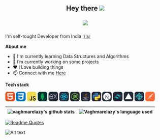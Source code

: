 <h2 align="center">
  Hey there
  <img src="https://media.giphy.com/media/hvRJCLFzcasrR4ia7z/giphy.gif" width="25px"/></br>
  
  ![](https://komarev.com/ghpvc/?username=vaghmarelazy&color=blueviolet)

</h2>

I'm self-tought Developer from India 🇮🇳

**About me**

- 🌱 I'm currently learning Data Structures and Algorithms <br/>
- 🔭 I’m currently working on some projects <br/>
- ❤️ I Love building things <br/>
- 📫 Connect with me <a href="https://www.instagram.com/lazy_developer/" target="_blank">Here</a>

**Tech stack**</br>

<code><img height='30' src="./assets/html.svg" alt="HTML"></code>
<code><img height='30' src="./assets/css.svg" alt="CSS"></code>
<code><img height='30' src="./assets/js.svg" alt="JavaScript"></code>
<code><img height='30' src="./assets/mongoDB.svg" alt="MongoDB"></code>
<code><img height='30' src="./assets/express.svg" alt="Express"></code>
<code><img height='30' src="./assets/react.svg" alt="React"></code>
<code><img height='30' src="./assets/node.svg" alt="Node"></code>
<code><img height='30' src="./assets/java.svg" alt="Java"></code>
<code><img height='30' src="./assets/python.svg" alt="Python"></code>
<code><img height='30' src="./assets/next.svg" alt="Next"></code>
<code><img height='30' src="./assets/tailwind.svg" alt="Tailwind"></code>
<code><img height='30' src="./assets/vercel.svg" alt="Vercel"></code>
<code><img height='30' src="./assets/netlify.svg" alt="Netlify"></code>
<code><img height='30' src="./assets/postman.svg" alt="Postman"></code>

<!-- <code><img height='20' src=""></code> -->

| <a><img align="center" src="https://github-readme-stats.vercel.app/api?username=vaghmarelazy&theme=radical&show_icons=true&hide_border=false&count_private=true)" alt="vaghmarelazy's github stats"></a> | <a><img align="center" src="https://github-readme-stats.vercel.app/api/top-langs/?username=vaghmarelazy&theme=radical&show_icons=true&hide_border=false&layout=compact" alt="Vaghmarelazy's language used"></a> |
| -------------------------------------------------------------------------------------------------------------------------------------------------------------------------------------------------------- | --------------------------------------------------------------------------------------------------------------------------------------------------------------------------------------------------------------- |

[![Readme Quotes](https://quotes-github-readme.vercel.app/api?type=horizontal&theme=dark)](https://github.com/piyushsuthar/github-readme-quotes)



<div>

![Alt text](https://spotify-recently-played-readme.vercel.app/api?user=31t34mgo6y632q6gqriskfpij3ra&count=1)

</div>
<!--
**vaghmarelazy/vaghmarelazy** is a ✨ _special_ ✨ repository because its `README.md` (this file) appears on your GitHub profile.

Here are some ideas to get you started:

- 🔭 I’m currently working on ...
- 🌱 I’m currently learning ...
- 👯 I’m looking to collaborate on ...
- 🤔 I’m looking for help with ...
- 💬 Ask me about ...
- 📫 How to reach me: ...
- 😄 Pronouns: ...
- ⚡ Fun fact: ...
-->
